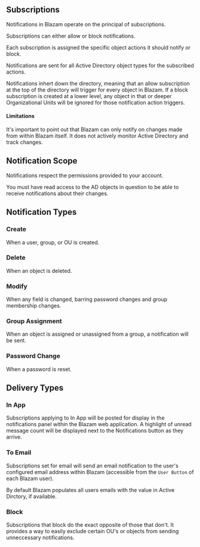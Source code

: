 ## Subscriptions
Notifications in Blazam operate on the principal of subscriptions.

Subscriptions can either allow or block notifications.

Each subscription is assigned the specific object actions it should
notify or block.

Notifications are sent for all Active Directory object types for the
subscribed actions.

Notifications inhert down the directory, meaning that an allow subscription
at the top of the directory will trigger for every object in Blazam. If a block
subscription is created at a lower level, any object in that or deeper Organizational
Units will be ignored for those notification action triggers.

#### Limitations
It's important to point out that Blazam can only notify on changes made from
within Blazam itself. It does not actively monitor Active Directory and track
changes.

## Notification Scope
Notifications respect the permissions provided to your account.

You must have read access to the AD objects in question to be
able to receive notifications about their changes.

## Notification Types

### Create
When a user, group, or OU is created.

### Delete
When an object is deleted.

### Modify
When any field is changed, barring password changes and group membership changes.

### Group Assignment
When an object is assigned or unassigned from a group, a notification will be sent.

### Password Change
When a password is reset.

## Delivery Types

### In App
Subscriptions applying to In App will be posted for display in the notifications
panel within the Blazam web application. A highlight of unread message count will
be displayed next to the Notifications button as they arrive.

### To Email
Subscriptions set for email will send an email notification to the user's configured
email address within Blazam (accessible from the `User Button` of each Blazam user).

By default Blazam populates all users emails with the value in Active Dirctory, if available.

### Block
Subscriptions that block do the exact opposite of those that don't. It provides a way to easily
exclude certain OU's or objects from sending unneccessary notifications.
